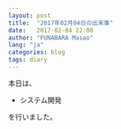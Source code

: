 ```yaml
---
layout: post
title:  "2017年02月04日の出来事"
date:   2017-02-04 22:00
author: "FUNABARA Masao"
lang: "ja"
categories: blog
tags: diary
---
```


本日は、

* システム開発

を行いました。
